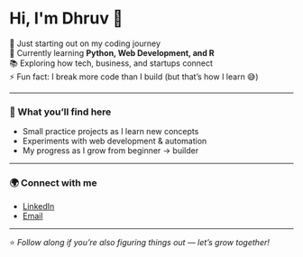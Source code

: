 # Hi, I'm Dhruv 👋

🚀 Just starting out on my coding journey  
🌱 Currently learning **Python, Web Development, and R**  
📚 Exploring how tech, business, and startups connect  
⚡ Fun fact: I break more code than I build (but that’s how I learn 😅)  

---

### 📌 What you’ll find here
- Small practice projects as I learn new concepts  
- Experiments with web development & automation  
- My progress as I grow from beginner → builder  

---

### 🌍 Connect with me
- [LinkedIn](https://www.linkedin.com/in/dhruv-gupta-12379b270/)  
- [Email](mailto:gdhruv1677@gmail.com)  

---

⭐️ *Follow along if you’re also figuring things out — let’s grow together!*
